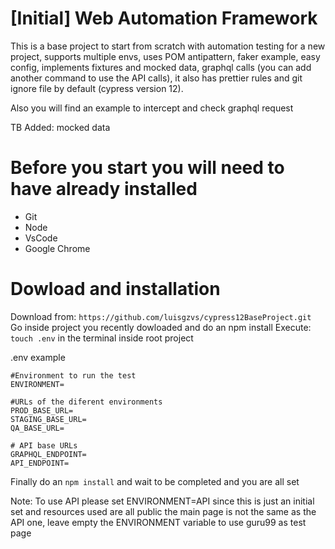 # [Initial] Web Automation Framework

This is a base project to start from scratch with automation testing for a new project, supports multiple envs, uses POM antipattern, faker example, easy config, implements fixtures and mocked data, graphql calls (you can add another command to use the API calls), it also has prettier rules and git ignore file by default (cypress version 12).

Also you will find an example to intercept and check graphql request

TB Added: mocked data

# Before you start you will need to have already installed

- Git
- Node
- VsCode
- Google Chrome

# Dowload and installation

Download from: `https://github.com/luisgzvs/cypress12BaseProject.git`
Go inside project you recently dowloaded and do an npm install
Execute: `touch .env` in the terminal inside root project

.env example

```
#Environment to run the test
ENVIRONMENT=

#URLs of the diferent environments
PROD_BASE_URL=
STAGING_BASE_URL=
QA_BASE_URL=

# API base URLs
GRAPHQL_ENDPOINT=
API_ENDPOINT=

```

Finally do an `npm install` and wait to be completed and you are all set

Note: To use API please set ENVIRONMENT=API since this is just an initial set and resources used are all public the main page is not the same as the API one, leave empty the ENVIRONMENT variable to use guru99 as test page
